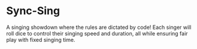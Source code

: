 # Sync-Sing
A singing showdown where the rules are dictated by code! Each singer will roll dice to control their singing speed and duration, all while ensuring fair play with fixed singing time.
